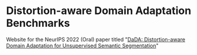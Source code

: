 # Distortion-aware Domain Adaptation Benchmarks
Website for the NeurIPS 2022 (Oral) paper titled "[DaDA: Distortion-aware Domain Adaptation for Unsupervised Semantic Segmentation](https://openreview.net/pdf?id=6RoAxmwj0L2)"

